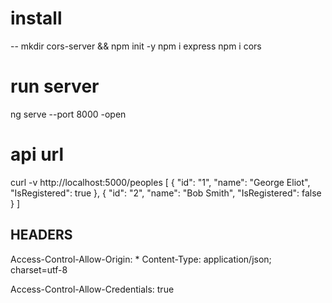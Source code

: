
# install
-- mkdir cors-server && npm init -y 
npm i express
npm i cors 

# run server
ng serve --port 8000 -open 

# api url
curl -v http://localhost:5000/peoples
[
  {
    "id": "1",
    "name": "George Eliot",
    "IsRegistered": true
  },
  {
    "id": "2",
    "name": "Bob Smith",
    "IsRegistered": false
  }
]

HEADERS
-------
Access-Control-Allow-Origin: *
Content-Type: application/json; charset=utf-8

Access-Control-Allow-Credentials: true
